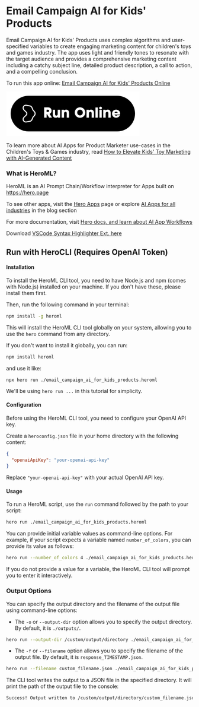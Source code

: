 # Email Campaign AI for Kids' Products

Email Campaign AI for Kids' Products uses complex algorithms and user-specified variables to create engaging marketing content for children's toys and games industry. The app uses light and friendly tones to resonate with the target audience and provides a comprehensive marketing content including a catchy subject line, detailed product description, a call to action, and a compelling conclusion.

To run this app online: [Email Campaign AI for Kids' Products Online](https://hero.page/app/email-campaign-ai-for-kids'-products-ai-crafted-kids'-product-campaigns/7BZsg49ysHhhjx0pr4cc)

[![Run Email Campaign AI for Kids' Products Online](/assets/run.svg)](https://hero.page/app/email-campaign-ai-for-kids'-products-ai-crafted-kids'-product-campaigns/7BZsg49ysHhhjx0pr4cc)

To learn more about AI Apps for Product Marketer use-cases in the Children's Toys & Games industry, read [How to Elevate Kids' Toy Marketing with AI-Generated Content](https://hero.page/blog/ai/children's-toys-and-games/how-to-elevate-kids'-toy-marketing-with-ai-generated-content/170808)

### What is HeroML?
HeroML is an AI Prompt Chain/Workflow interpreter for Apps built on https://hero.page 

To see other apps, visit the [Hero Apps](https://hero.page/apps) page or explore [AI Apps for all industries](https://hero.page/blog) in the blog section

For more documentation, visit [Hero docs, and learn about AI App Workflows](https://hero.page/tutorials/introduction-to-heroml)

Download [VSCode Syntax Highlighter Ext. here](https://marketplace.visualstudio.com/items?itemName=hero-page.heroml)

## Run with HeroCLI (Requires OpenAI Token)

#### Installation

To install the HeroML CLI tool, you need to have Node.js and npm (comes with Node.js) installed on your machine. If you don't have these, please install them first. 

Then, run the following command in your terminal:

```bash
npm install -g heroml
```

This will install the HeroML CLI tool globally on your system, allowing you to use the `hero` command from any directory.

If you don't want to install it globally, you can run:

```bash
npm install heroml
```

and use it like:

```bash
npx hero run ./email_campaign_ai_for_kids_products.heroml
```

We'll be using `hero run ...` in this tutorial for simplicity.

#### Configuration

Before using the HeroML CLI tool, you need to configure your OpenAI API key. 

Create a `heroconfig.json` file in your home directory with the following content:

```json
{
  "openaiApiKey": "your-openai-api-key"
}
```

Replace `"your-openai-api-key"` with your actual OpenAI API key.

#### Usage

To run a HeroML script, use the `run` command followed by the path to your script:

```bash
hero run ./email_campaign_ai_for_kids_products.heroml
```

You can provide initial variable values as command-line options. For example, if your script expects a variable named `number_of_colors`, you can provide its value as follows:

```bash
hero run --number_of_colors 4 ./email_campaign_ai_for_kids_products.heroml
```

If you do not provide a value for a variable, the HeroML CLI tool will prompt you to enter it interactively.

### Output Options

You can specify the output directory and the filename of the output file using command-line options:

- The `-o` or `--output-dir` option allows you to specify the output directory. By default, it is `./outputs/`.

```bash
hero run --output-dir /custom/output/directory ./email_campaign_ai_for_kids_products.heroml
```

- The `-f` or `--filename` option allows you to specify the filename of the output file. By default, it is `response_TIMESTAMP.json`.

```bash
hero run --filename custom_filename.json ./email_campaign_ai_for_kids_products.heroml
```

The CLI tool writes the output to a JSON file in the specified directory. It will print the path of the output file to the console:

```bash
Success! Output written to /custom/output/directory/custom_filename.json
```

